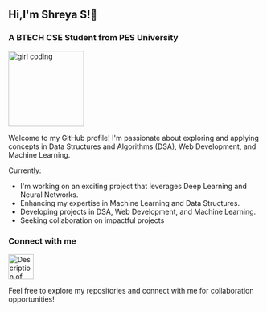 ## Hi,I'm Shreya S!👋
### A BTECH CSE Student from PES University  ###
<img src="https://cdn.dribbble.com/users/3234572/screenshots/17188530/media/891a696e331c7224570476a47f929d6e.gif" alt="girl coding" height=150 >
</img>



Welcome to my GitHub profile! 
I'm passionate about exploring and applying concepts in Data Structures and Algorithms (DSA), Web Development, and Machine Learning. 


Currently:
* I'm working on an exciting project that leverages Deep Learning and Neural Networks.
* Enhancing my expertise in Machine Learning and Data Structures.
* Developing projects in DSA, Web Development, and Machine Learning.
* Seeking collaboration on impactful projects

### Connect with me ###
<a href="https://www.linkedin.com/in/shreya-s-896a58251/">  <img src="https://upload.wikimedia.org/wikipedia/commons/thumb/8/81/LinkedIn_icon.svg/1200px-LinkedIn_icon.svg.png" alt="Description of your image" height=50>
</a>


Feel free to explore my repositories and connect with me for collaboration opportunities!



  

<!--
**shreya-tss/shreya-tss** is a ✨ _special_ ✨ repository because its `README.md` (this file) appears on your GitHub profile.

Here are some ideas to get you started:

- 🔭 I’m currently working on ...
- 🌱 I’m currently learning ...
- 👯 I’m looking to collaborate on ...
- 🤔 I’m looking for help with ...
- 💬 Ask me about ...
- 📫 How to reach me: ...
- 😄 Pronouns: ...
- ⚡ Fun fact: ...
-->
